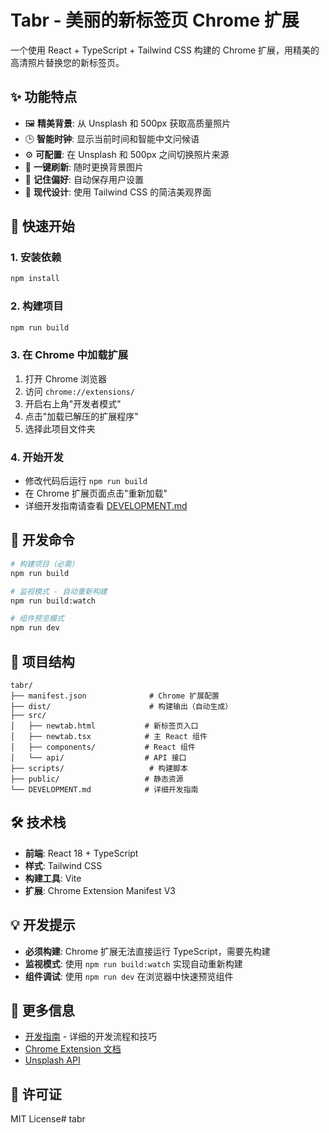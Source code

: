 # Tabr - 美丽的新标签页 Chrome 扩展

一个使用 React + TypeScript + Tailwind CSS 构建的 Chrome 扩展，用精美的高清照片替换您的新标签页。

## ✨ 功能特点

- 🖼️ **精美背景**: 从 Unsplash 和 500px 获取高质量照片
- 🕒 **智能时钟**: 显示当前时间和智能中文问候语
- ⚙️ **可配置**: 在 Unsplash 和 500px 之间切换照片来源
- 🔄 **一键刷新**: 随时更换背景图片
- 💾 **记住偏好**: 自动保存用户设置
- 🎨 **现代设计**: 使用 Tailwind CSS 的简洁美观界面

## 🚀 快速开始

### 1. 安装依赖
```bash
npm install
```

### 2. 构建项目
```bash
npm run build
```

### 3. 在 Chrome 中加载扩展
1. 打开 Chrome 浏览器
2. 访问 `chrome://extensions/`
3. 开启右上角"开发者模式"
4. 点击"加载已解压的扩展程序"
5. 选择此项目文件夹

### 4. 开始开发
- 修改代码后运行 `npm run build`
- 在 Chrome 扩展页面点击"重新加载"
- 详细开发指南请查看 [DEVELOPMENT.md](./DEVELOPMENT.md)

## 🔧 开发命令

```bash
# 构建项目（必需）
npm run build

# 监视模式 - 自动重新构建
npm run build:watch

# 组件预览模式
npm run dev
```

## 📁 项目结构

```
tabr/
├── manifest.json              # Chrome 扩展配置
├── dist/                      # 构建输出（自动生成）
├── src/
│   ├── newtab.html           # 新标签页入口
│   ├── newtab.tsx            # 主 React 组件
│   ├── components/           # React 组件
│   └── api/                  # API 接口
├── scripts/                   # 构建脚本
├── public/                   # 静态资源
└── DEVELOPMENT.md            # 详细开发指南
```

## 🛠️ 技术栈

- **前端**: React 18 + TypeScript
- **样式**: Tailwind CSS
- **构建工具**: Vite
- **扩展**: Chrome Extension Manifest V3

## 💡 开发提示

- **必须构建**: Chrome 扩展无法直接运行 TypeScript，需要先构建
- **监视模式**: 使用 `npm run build:watch` 实现自动重新构建
- **组件调试**: 使用 `npm run dev` 在浏览器中快速预览组件

## 📖 更多信息

- [开发指南](./DEVELOPMENT.md) - 详细的开发流程和技巧
- [Chrome Extension 文档](https://developer.chrome.com/docs/extensions/)
- [Unsplash API](https://unsplash.com/documentation)

## 📄 许可证

MIT License# tabr
